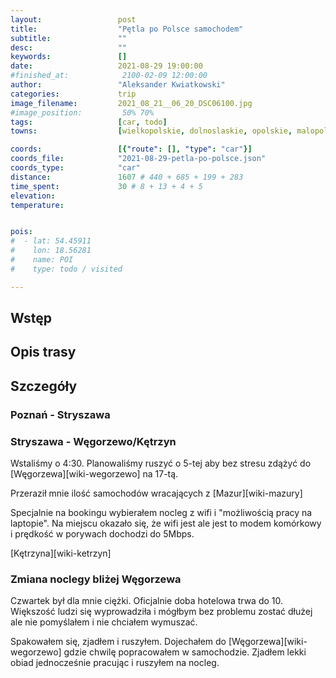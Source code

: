 ```yaml
---
layout:                 post
title:                  "Pętla po Polsce samochodem"
subtitle:               ""
desc:                   ""
keywords:               []
date:                   2021-08-29 19:00:00
#finished_at:            2100-02-09 12:00:00
author:                 "Aleksander Kwiatkowski"
categories:             trip
image_filename:         2021_08_21__06_20_DSC06100.jpg
#image_position:         50% 70%
tags:                   [car, todo]
towns:                  [wielkopolskie, dolnoslaskie, opolskie, malopolskie, mazowieckie, warminsko_mazurskie, kujawsko_pomorskie, poznan, komorniki, dopiewo, steszew, czempin, koscian, smigiel, lipno, leszno, rydzyna, bojanowo, rawicz, zmigrod, prusice, trzebnica, wisznia_mala, wroclaw, katy_wroclawskie, kobierzyce, zorawina, domaniow, olawa, wiazow, grodkow, niemodlin, dabrowa, tulowice, proszkow, krapkowice, gogolin, zdzieszowice, lesnica, ujazd, rudziniec, sosnicowice, gliwice, zabrze, ruda_slaska, chorzow, katowice, myslowice, jaworzno, chrzanow, babice, zator, tomice, wadowice, mucharz, zembrzyce, sucha_beskidzka, stryszawa, budzow, sulkowice, myslenice, mogilany, krakow, zielonki, michalowice, iwanowice, slomniki, miechow, ksiaz_wielki, wodzislaw, jedrzejow, sobkow, checiny, sitkowka_nowiny, piekoszow, miedziana_gora, maslow, zagnansk, laczna, suchedniow, skarzysko_kamienna, szydlowiec, jastrzab, oronsko, wolanow, zakrzew, jedlinsk, stara_blotnica, bialobrzegi, promna, goszczyn, belsk_duzy, grojec, tarczyn, lesznowola, raszyn, michalowice_warszawa, warszawa, marki, radzymin, dabrowka, zabrodzie, wyszkow, branszczyk, ostrow_mazowiecki, stary_lubotyn, czerwin, sniadowo, lomza, piatnica, maly_plock, kolno, pisz, orzysz, milki, gizycko, poezdrze, wegorzewo, ketrzyn, srokowo, mragowo, sorkwity, biskupiec_olsztynski, barczewo, purda, stawiguda, gietrzwald, ostroda, ilawa, lubawa, nowe_miast_lubawskie, kurzetnik, brzozie, brodnica, bobrowo, golub_dobrzyn, kowalewo_pomorskie, lubicz, torun, wielka_nieszawa, gniewkowo, inowroclaw, strzelno, mogilno, trzemeszno, gniezno, lubowo, pobiedziska, kostrzyn, kleszczewo, kornik ]

coords:                 [{"route": [], "type": "car"}]
coords_file:            "2021-08-29-petla-po-polsce.json"
coords_type:            "car"
distance:               1607 # 440 + 685 + 199 + 283
time_spent:             30 # 8 + 13 + 4 + 5
elevation:              
temperature:            


pois:
#  - lat: 54.45911
#    lon: 18.56281
#    name: POI
#    type: todo / visited

---
```



## Wstęp

## Opis trasy

## Szczegóły

### Poznań - Stryszawa

### Stryszawa - Węgorzewo/Kętrzyn

Wstaliśmy o 4:30. Planowaliśmy ruszyć o 5-tej aby bez stresu zdążyć
do [Węgorzewa][wiki-wegorzewo] na 17-tą.

Przeraził mnie ilość samochodów wracających z [Mazur][wiki-mazury]

Specjalnie na bookingu wybierałem nocleg z wifi i "możliwością pracy na laptopie".
Na miejscu okazało się, że wifi jest ale jest to modem komórkowy i
prędkość w porywach dochodzi do 5Mbps.

[Kętrzyna][wiki-ketrzyn]

### Zmiana noclegy bliżej Węgorzewa

Czwartek był dla mnie ciężki. Oficjalnie doba hotelowa trwa do 10. Większość ludzi
się wyprowadziła i mógłbym bez problemu zostać dłużej ale nie pomyślałem
i nie chciałem wymuszać.

Spakowałem się, zjadłem i ruszyłem. Dojechałem do [Węgorzewa][wiki-wegorzewo]
gdzie chwilę popracowałem w samochodzie. Zjadłem lekki obiad jednocześnie
pracując i ruszyłem na nocleg.
